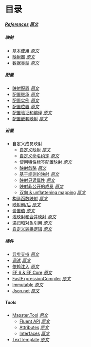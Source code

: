 # 目录

##### [References](References.md)    *[原文](https://github.com/MapsterMapper/Mapster/wiki)*

##### 映射
* [基本使用](Basic-usages.md)    *[原文](https://github.com/MapsterMapper/Mapster/wiki/Basic-usages)*
* [映射器](Mappers.md)    *[原文](https://github.com/MapsterMapper/Mapster/wiki/Mappers)*
* [数据类型](Data-types.md)    *[原文](https://github.com/MapsterMapper/Mapster/wiki/Data-types)*

##### 配置
* [映射配置](Configuration.md)    *[原文](https://github.com/MapsterMapper/Mapster/wiki/Configuration)*
* [配置继承](Config-inheritance.md)    *[原文](https://github.com/MapsterMapper/Mapster/wiki/Config-inheritance)*
* [配置实例](Config-instance.md)    *[原文](https://github.com/MapsterMapper/Mapster/wiki/Config-instance)*
* [配置位置](Config-location.md)    *[原文](https://github.com/MapsterMapper/Mapster/wiki/Config-location)*
* [配置验证和编译](Config-validation-&-compilation.md)    *[原文](https://github.com/MapsterMapper/Mapster/wiki/Config-validation-&-compilation)*
* [配置嵌套映射](Config-for-nested-mapping.md)    *[原文](https://github.com/MapsterMapper/Mapster/wiki/Config-for-nested-mapping)*

##### 设置
* 自定义成员映射
  * [自定义映射](Custom-mapping.md)    *[原文](https://github.com/MapsterMapper/Mapster/wiki/Custom-mapping)*
  * [自定义命名约定](Naming-convention.md)    *[原文](https://github.com/MapsterMapper/Mapster/wiki/Naming-convention)*
  * [使用特性标签配置映射](Setting-by-attributes.md)    *[原文](https://github.com/MapsterMapper/Mapster/wiki/Setting-by-attributes)*
  * [映射忽略](Ignoring-members.md)   *[原文](https://github.com/MapsterMapper/Mapster/wiki/Ignoring-members)*
  * [基于规则的映射](Rule-based-member-mapping.md)   *[原文](https://github.com/MapsterMapper/Mapster/wiki/Rule-based-member-mapping)*
  * [映射只读属性](Mapping-readonly-prop.md)   *[原文](https://github.com/MapsterMapper/Mapster/wiki/Mapping-readonly-prop)*
  * [映射非公开的成员](Mapping-non-public-members.md)   *[原文](https://github.com/MapsterMapper/Mapster/wiki/Mapping-non-public-members)*
  * [双向 & unflattening mapping](Two-ways.md)   *[原文](https://github.com/MapsterMapper/Mapster/wiki/Two-ways)*
* [构造函数映射](Constructor-mapping.md)   *[原文](https://github.com/MapsterMapper/Mapster/wiki/Constructor-mapping)*
* [映射前/后](Before-after-mapping.md)   *[原文](https://github.com/MapsterMapper/Mapster/wiki/Before-after-mapping)*
* [设置值](Setting-values.md)   *[原文](https://github.com/MapsterMapper/Mapster/wiki/Setting-values)*
* [浅映射和合并映射](Shallow-merge.md)   *[原文](https://github.com/MapsterMapper/Mapster/wiki/Shallow-merge)*
* [递归和对象引用](Object-references.md)   *[原文](https://github.com/MapsterMapper/Mapster/wiki/Object-references)*
* [自定义转换逻辑](Custom-conversion-logic.md)   *[原文](https://github.com/MapsterMapper/Mapster/wiki/Custom-conversion-logic)*


##### 插件
* [异步支持](Async.md)   *[原文](https://github.com/MapsterMapper/Mapster/wiki/Async)*
* [调试](Debugging.md)   *[原文](https://github.com/MapsterMapper/Mapster/wiki/Debugging)*
* [依赖注入](Dependency-Injection.md)   *[原文](https://github.com/MapsterMapper/Mapster/wiki/Dependency-Injection)*
* [EF 6 & EF Core](EF-6-&-EF-Core.md)   *[原文](https://github.com/MapsterMapper/Mapster/wiki/EF-6-&-EF-Core)*
* [FastExpressionCompiler](FastExpressionCompiler.md)   *[原文](https://github.com/MapsterMapper/Mapster/wiki/FastExpressionCompiler)*
* [Immutable](Immutable.md)   *[原文](https://github.com/MapsterMapper/Mapster/wiki/Immutable)*
* [Json.net](Json.net.md)   *[原文](https://github.com/MapsterMapper/Mapster/wiki/Json.net)*

##### Tools
* [Mapster.Tool](Mapster.Tool.md)    *[原文](https://github.com/MapsterMapper/Mapster/wiki/Mapster.Tool)*
  * [Fluent API](Fluent-API-Code-generation.md)   *[原文](https://github.com/MapsterMapper/Mapster/wiki/Fluent-API-Code-generation)*
  * [Attributes](Attribute-base-Code-generation.md)   *[原文](https://github.com/MapsterMapper/Mapster/wiki/Attribute-base-Code-generation)*
  * [Interfaces](Interface-base-Code-generation.md)   *[原文](https://github.com/MapsterMapper/Mapster/wiki/Interface-base-Code-generation)*
* [TextTemplate](TextTemplate.md)   *[原文](https://github.com/MapsterMapper/Mapster/wiki/TextTemplate)*
